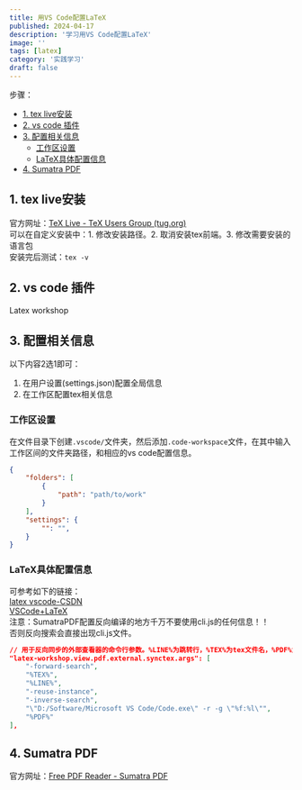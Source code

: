 ```yaml
---
title: 用VS Code配置LaTeX
published: 2024-04-17
description: '学习用VS Code配置LaTeX'
image: ''
tags: [latex]
category: '实践学习'
draft: false 
---
```

步骤：  
- [1. tex live安装](#1-tex-live安装)
- [2. vs code 插件](#2-vs-code-插件)
- [3. 配置相关信息](#3-配置相关信息)
  - [工作区设置](#工作区设置)
  - [LaTeX具体配置信息](#latex具体配置信息)
- [4. Sumatra PDF](#4-sumatra-pdf)
## 1. tex live安装
官方网址：[TeX Live - TeX Users Group (tug.org)](https://tug.org/texlive/)  
可以在自定义安装中：1. 修改安装路径。2. 取消安装tex前端。3. 修改需要安装的语言包  
安装完后测试：`tex -v`  

## 2. vs code 插件
Latex workshop

## 3. 配置相关信息
以下内容2选1即可：
1. 在用户设置(settings.json)配置全局信息
2. 在工作区配置tex相关信息
### 工作区设置
在文件目录下创建`.vscode/`文件夹，然后添加`.code-workspace`文件，在其中输入工作区间的文件夹路径，和相应的vs code配置信息。  
```json
{
	"folders": [
        {
            "path": "path/to/work"
        }
    ],
    "settings": {
		"": "",
	}
}
```
### LaTeX具体配置信息
可参考如下的链接：  
[latex vscode-CSDN](https://blog.csdn.net/weixin_45477628/article/details/130511209)  
[VSCode+LaTeX](https://blog.csdn.net/FRIGIDWINTER/article/details/125826505)  
注意：SumatraPDF配置反向编译的地方千万不要使用cli.js的任何信息！！  
否则反向搜索会直接出现cli.js文件。  
```json
// 用于反向同步的外部查看器的命令行参数。%LINE%为跳转行，%TEX%为tex文件名，%PDF%为pdf文件名
"latex-workshop.view.pdf.external.synctex.args": [
	"-forward-search",
	"%TEX%",
	"%LINE%",
	"-reuse-instance",
	"-inverse-search",
	"\"D:/Software/Microsoft VS Code/Code.exe\" -r -g \"%f:%l\"",
	"%PDF%"
],
```
## 4. Sumatra PDF
官方网址：[Free PDF Reader - Sumatra PDF](https://www.sumatrapdfreader.org/free-pdf-reader)


